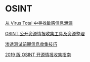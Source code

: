 # OSINT



[从 Virus Total 中寻找敏感信息泄漏](https://medium.com/@YumiSec/virus-total-the-best-way-to-disclose-your-company-secrets-92988396f36a)

[OSINT 公开资源情报收集工具及资源整理]( https://medium.com/@micallst/osint-resources-for-2019-b15d55187c3f)

[渗透测试前期信息收集技巧](https://bugbountytuts.files.wordpress.com/2018/02/dirty-recon.pdf)

[2019 版 OSINT 开源情报收集指南](https://www.randhome.io/blog/2019/01/05/2019-osint-guide/)
